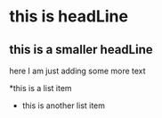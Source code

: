 # this is headLine

## this is a smaller headLine

here I am just adding some more text

*this is a list item
* this is another list item
